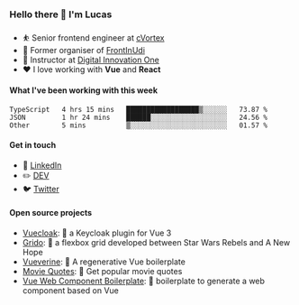 ### Hello there 👋 I'm Lucas

* ⛹️‍ Senior frontend engineer at [cVortex](https://www.linkedin.com/company/cvortexdigital/)
* 📆 Former organiser of [FrontInUdi](https://www.linkedin.com/company/frontinudi)
* 📓 Instructor at [Digital Innovation One](https://web.digitalinnovation.one/course/introducao-criacao-de-websites-com-html5-e-css3/learning/462f831d-5fdf-485e-bf07-1d391eb94ac8/)
* ❤️ I love working with **Vue** and **React**

#### What I've been working with this week

<!--START_SECTION:waka-->

```text
TypeScript   4 hrs 15 mins   ██████████████████▒░░░░░░   73.87 %
JSON         1 hr 24 mins    ██████░░░░░░░░░░░░░░░░░░░   24.56 %
Other        5 mins          ▒░░░░░░░░░░░░░░░░░░░░░░░░   01.57 %
```

<!--END_SECTION:waka-->

#### Get in touch

* 🏢 [LinkedIn](https://www.linkedin.com/in/vilaboim/)
* ✏️ [DEV](https://dev.to/vilaboim)
* 🐦 [Twitter](https://twitter.com/lucasvilaboim)

#### Open source projects

* [Vuecloak](https://github.com/vilaboim/vuecloak): 🔑 a Keycloak plugin for Vue 3
* [Grido](https://github.com/vilaboim/grido): 🐸 a flexbox grid developed between Star Wars Rebels and A New Hope
* [Vueverine](https://github.com/vilaboim/vueverine): 🦦 A regenerative Vue boilerplate
* [Movie Quotes](https://github.com/vilaboim/movie-quotes): 🎥 Get popular movie quotes
* [Vue Web Component Boilerplate](https://github.com/vilaboim/vue-web-component-boilerplate): 💚 boilerplate to generate a web component based on Vue
